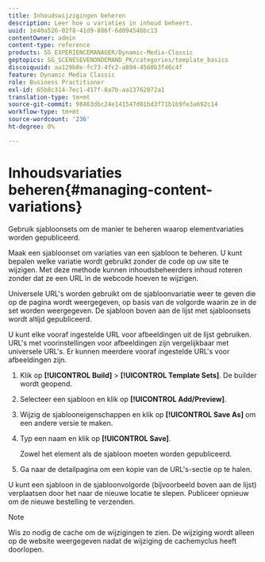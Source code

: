 ```yaml
---
title: Inhoudswijzigingen beheren
description: Leer hoe u variaties in inhoud beheert.
uuid: 1e40a526-02f8-41d9-886f-6d094546bc13
contentOwner: admin
content-type: reference
products: SG_EXPERIENCEMANAGER/Dynamic-Media-Classic
geptopics: SG_SCENESEVENONDEMAND_PK/categories/template_basics
discoiquuid: aa129b0e-fc73-4fc2-a894-4560b3f46c4f
feature: Dynamic Media Classic
role: Business Practitioner
exl-id: 65b8c314-7ec1-417f-8a7b-aa13762072a1
translation-type: tm+mt
source-git-commit: 98463dbc24e141547d01bd3f71b1b9fe3a692c14
workflow-type: tm+mt
source-wordcount: '236'
ht-degree: 0%

---
```


# Inhoudsvariaties beheren{#managing-content-variations}

Gebruik sjabloonsets om de manier te beheren waarop elementvariaties worden gepubliceerd.

Maak een sjabloonset om variaties van een sjabloon te beheren. U kunt bepalen welke variatie wordt gebruikt zonder de code op uw site te wijzigen. Met deze methode kunnen inhoudsbeheerders inhoud roteren zonder dat ze een URL in de webcode hoeven te wijzigen.

Universele URL&#39;s worden gebruikt om de sjabloonvariatie weer te geven die op de pagina wordt weergegeven, op basis van de volgorde waarin ze in de set worden weergegeven. De sjabloon boven aan de lijst met sjabloonsets wordt altijd gepubliceerd.

U kunt elke vooraf ingestelde URL voor afbeeldingen uit de lijst gebruiken. URL&#39;s met voorinstellingen voor afbeeldingen zijn vergelijkbaar met universele URL&#39;s. Er kunnen meerdere vooraf ingestelde URL&#39;s voor afbeeldingen zijn.

1. Klik op **[!UICONTROL Build]** > **[!UICONTROL Template Sets]**. De builder wordt geopend.
1. Selecteer een sjabloon en klik op **[!UICONTROL Add/Preview]**.
1. Wijzig de sjablooneigenschappen en klik op **[!UICONTROL Save As]** om een andere versie te maken.
1. Typ een naam en klik op **[!UICONTROL Save]**.

   Zowel het element als de sjabloon moeten worden gepubliceerd.

1. Ga naar de detailpagina om een kopie van de URL&#39;s-sectie op te halen.

U kunt een sjabloon in de sjabloonvolgorde (bijvoorbeeld boven aan de lijst) verplaatsen door het naar de nieuwe locatie te slepen. Publiceer opnieuw om de nieuwe bestelling te verzenden.

>[!NOTE]
>
>Wis zo nodig de cache om de wijzigingen te zien. De wijziging wordt alleen op de website weergegeven nadat de wijziging de cachemyclus heeft doorlopen.
